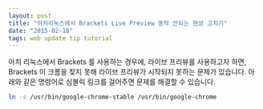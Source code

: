 ```yaml
---
layout: post
title: "아치리눅스에서 Brackets Live Preview 동작 안되는 현상 고치기"
date: "2015-02-18"
tags: web update tip tutorial
---
```


아치 리눅스에서 Brackets 를 사용하는 경우에, 라이브 프리뷰를 사용하고자 하면,
Brackets 이 크롬을 찾지 못해 라이브 프리뷰가 시작되지 못하는 문제가 있습니다.
아래와 같은 명령어로 심볼릭 링크를 걸어주면 문제를 해결할 수 있습니다.

```bash
ln -s /usr/bin/google-chrome-stable /usr/bin/google-chrome
```
